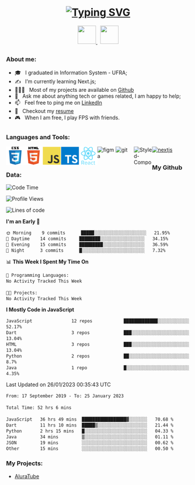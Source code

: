<!-- Header typing -->
<h1 align="center">
<a href="https://git.io/typing-svg"><img src="https://readme-typing-svg.demolab.com?font=Comic+Neue&size=27&duration=2500&pause=&color=FFA500&center=true&vCenter=true&multiline=true&repeat=false&width=435&height=115&lines=Hi+There+%F0%9F%91%8B;I'm+Rafael+Henrique.;Nice+to+meet+you!" alt="Typing SVG" /></a>
</h1>
<!-- Social media and Contact  -->
<div align="center">
<a href = "mailto:rhpessoa29@gmail.com"><img  width="50" height="50" src="https://user-images.githubusercontent.com/42783697/214699405-1f3318d6-28e6-47e7-99d4-0da08c43d526.png" target="_blank">
</a>
&nbsp;
<a href="https://www.linkedin.com/in/rhpessoa" target="_blank"><img  width="50" height="50" src="https://user-images.githubusercontent.com/42783697/214698902-69cc6bfc-1060-47dd-bbba-5796b9256fdb.png" target="_blank"></a> 
</div>
</a>

## <!-- About me -->

### About me:

- :mortar_board: &nbsp; I graduated in Information System - UFRA; 
- :writing_hand: &nbsp; I’m currently learning Next.js; 
- 👨🏻‍💻 &nbsp; Most of my projects are available on [Github](https://github.com/rhpessoa?tab=repositories)
- 💬 &nbsp; Ask me about anything tech or games related, I am happy to help;
- 📫 &nbsp; Feel free to ping me on [LinkedIn](https://www.linkedin.com/in/rhpessoa/)
- 📝 &nbsp; Checkout my [resume](https://drive.google.com/file/d/13cC4iR6E_9gd57ogUpOgXBsGQnp06Ce_/view?usp=share_link)
- :video_game: &nbsp; When I am free, I play FPS with friends.

## <!-- Languages and Tools -->

### Languages and Tools: 
<p align="left">
<a href="https://www.w3schools.com/css/" target="_blank" rel="noreferrer">
<img align="left" src="https://raw.githubusercontent.com/devicons/devicon/master/icons/css3/css3-original-wordmark.svg" alt="css3" width="50" height="50"/>
</a>
<a href="https://www.w3.org/html/" target="_blank" rel="noreferrer"> <img  align="left" src="https://raw.githubusercontent.com/devicons/devicon/master/icons/html5/html5-original-wordmark.svg" alt="html5" width="50" height="50"/>
</a>
<a href="https://developer.mozilla.org/en-US/docs/Web/JavaScript" target="_blank" rel="noreferrer"> <img align="left" src="https://raw.githubusercontent.com/devicons/devicon/master/icons/javascript/javascript-original.svg" alt="javascript" width="50" height="50"/>
</a>
<a href="https://www.typescriptlang.org/" target="_blank" rel="noreferrer"> <img  align="left" src="https://raw.githubusercontent.com/devicons/devicon/master/icons/typescript/typescript-original.svg" alt="typescript" width="50" height="50"/> 
</a>
<a href="https://reactjs.org/" target="_blank" rel="noreferrer"> <img align="left" src="https://raw.githubusercontent.com/devicons/devicon/master/icons/react/react-original-wordmark.svg" alt="react" width="50" height="50"/>
</a>
<a href="https://nextjs.org/" target="_blank" rel="noreferrer"> <img src="https://user-images.githubusercontent.com/42783697/214694586-dcf53f4d-2975-4522-b3c3-bca277db1695.png" alt="nextjs" width="50" height="50"/> 
</a> 
<a href="https://www.figma.com/" target="_blank" rel="noreferrer"> <img align="left" src="https://www.vectorlogo.zone/logos/figma/figma-icon.svg" alt="figma" width="50" height="50"/>
</a>
<a href="https://git-scm.com/" target="_blank" rel="noreferrer"> <img align="left" src="https://www.vectorlogo.zone/logos/git-scm/git-scm-icon.svg" alt="git" width="50" height="50"/>
</a>
<a href="https://styled-components.com/" target="_blank" rel="noreferrer"> <img align="left" src="https://user-images.githubusercontent.com/42783697/214711180-51e29433-171a-4079-9ac2-b80122beba2a.png" alt="Styled-Components" width="50" height="50"/>


</a>
</p>

##

<!-- Status -->
### My Github Data:
<!--START_SECTION:waka-->
![Code Time](http://img.shields.io/badge/Code%20Time-52%20hrs%2027%20mins-blue)

![Profile Views](http://img.shields.io/badge/Profile%20Views-91-blue)

![Lines of code](https://img.shields.io/badge/From%20Hello%20World%20I%27ve%20Written-39%20Thousand%20lines%20of%20code-blue)

**I'm an Early 🐤** 

```text
🌞 Morning    9 commits      █████░░░░░░░░░░░░░░░░░░░░   21.95% 
🌆 Daytime    14 commits     ████████░░░░░░░░░░░░░░░░░   34.15% 
🌃 Evening    15 commits     █████████░░░░░░░░░░░░░░░░   36.59% 
🌙 Night      3 commits      █░░░░░░░░░░░░░░░░░░░░░░░░   7.32%

```


📊 **This Week I Spent My Time On** 

```text
💬 Programming Languages: 
No Activity Tracked This Week

🐱‍💻 Projects: 
No Activity Tracked This Week

```

**I Mostly Code in JavaScript** 

```text
JavaScript               12 repos            █████████████░░░░░░░░░░░░   52.17% 
Dart                     3 repos             ███░░░░░░░░░░░░░░░░░░░░░░   13.04% 
HTML                     3 repos             ███░░░░░░░░░░░░░░░░░░░░░░   13.04% 
Python                   2 repos             ██░░░░░░░░░░░░░░░░░░░░░░░   8.7% 
Java                     1 repo              █░░░░░░░░░░░░░░░░░░░░░░░░   4.35%

```



 Last Updated on 26/01/2023 00:35:43 UTC
<!--END_SECTION:waka-->
<!--START_SECTION:waka-simple-->

```text
From: 17 September 2019 - To: 25 January 2023

Total Time: 52 hrs 6 mins

JavaScript   36 hrs 49 mins  █████████████████▓░░░░░░░   70.68 %
Dart         11 hrs 10 mins  █████▒░░░░░░░░░░░░░░░░░░░   21.44 %
Python       2 hrs 15 mins   █░░░░░░░░░░░░░░░░░░░░░░░░   04.33 %
Java         34 mins         ▒░░░░░░░░░░░░░░░░░░░░░░░░   01.11 %
JSON         19 mins         ░░░░░░░░░░░░░░░░░░░░░░░░░   00.62 %
Other        15 mins         ░░░░░░░░░░░░░░░░░░░░░░░░░   00.50 %
```
<!--END_SECTION:waka-simple-->

###  My Projects:

- [AluraTube](https://github.com/rhpessoa/aluratube)






